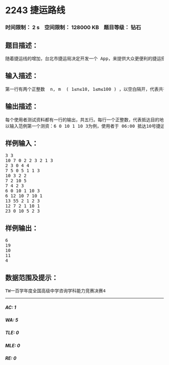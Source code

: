 # 2243 捷运路线   
### 时间限制： 2 s&nbsp;&nbsp;&nbsp;&nbsp;空间限制： 128000 KB&nbsp;&nbsp;&nbsp;&nbsp;题目等级： 钻石  
## 题目描述：  

<pre>
随着捷运线的增加，台北市捷运局决定开发一个 App，来提供大众更便利的捷运搭乘经验。这个App 需要在任何时间点，找出给定之两个捷运站之间，不含等车时间的最短搭车时间。所有捷运线都在 06:00 从第一站与最后一站同时列车进站对开，每隔五分钟就发一班车，最后一班车则在 23:55 发车。捷运到站后（包含起站）停留时间都是一分钟 ( 所以第一班车其实是在06:01 离站) 。为了确保App 的实用性，使用者抵达某捷运站时间必须早于该站捷运开车时间，才能顺利的搭上捷运。举例而言，若抵达时间为 13:55 ，而欲搭的捷运于13:54 抵达，且将于 13:55 开车，那么本班车就赶不上，必须等待下一班车。但若是13:54抵达捷运站，则立刻搭上本班捷运（虽然要一分钟后捷运才会离站）。
</pre>
  
  
## 输入描述：  

<pre>
第一行有两个正整数  n, m  ( 1≤n≤10, 1≤m≤100 ) ，以空白隔开，代表共有n 条捷运线，且有 m 个交叉点，每个交叉点代表两条捷运线共站，本题不会有三条或三条以上的捷运线共站。接下来的n 行，每行都有四个以上的正整数i, k, s1, s2,..., sk，连续两个数字之间以空白隔开，其中i  ( 1≤i≤100 ) 为捷运线代号，k  ( 2≤k≤20 ) 为该捷运线总站数，sp  (1≤p≤k)  代表从( p-1) 号站到p 号站所需的行车时间( 以分钟为单位)，因为 s1 是起站，因此 s1 一定是0。接下来有 m 行，每行四个正整数  i , p , j , q ，连续两个数字之间以空白隔开，代表i 号捷运线的p 号站与j 号捷运线的q 号站共站。最后有五行的使用者测试资料，每行有六个数字：hh, mm,  i , p , j , q ，连续两个数字之间以空白隔开，代表 App 使用者可于hh: mm ( 6≤hh≤23,  0≤mm≤59 ) 前抵达i 号捷运线的p 号站且希望前往 j 号捷运线的q号站。
</pre>
  
  
## 输出描述：  

<pre>
每个使用者测试资料都有一行的输出，共五行。每行一个正整数，代表抵达目的地捷运站所需搭乘捷运最短时间( 以分钟为单位)，此时间不包含初始等待捷运或转搭另一捷运线时在月台等待捷运进站时间。所有的测试资料都会在捷运停驶前可以抵达目的地。
以输入范例第一个测资：6 0 10 1 10 3为例，使用者于 06:00 抵达10号捷运线的1 号站，目的地为 10号线的3 号站，因此搭乘捷运所需的最短时间为：1 分钟 ( 在捷运上等待离站) + 2 分钟 ( 到达2 号站所需时间) + 1 分钟 ( 在捷运上等待离站) + 2 分钟 ( 到达3 号站所需时间) = 6 分钟。若以输入范例第四个测资：12 7 2 1 10 1  为例，使用者于12:07 抵达2 号捷运线的1 号站，目的地为10号线的1 号站，因此搭乘捷运所需的最短时间为：1 分钟 (12:10之捷运进站后搭上捷运并在捷运上等待离站) + 4 分钟 ( 到达2 号站所需时间) + 1 分钟 (2号线于12:15 到站后下车等待12:18 抵达的10号线，上车并在捷运上等待离站) + 2 分钟 ( 到达 10号线2 号站所需时间) + 1 分钟 ( 在捷运上等待离站) + 2 分钟 ( 到达10号线1 号站所需时间) = 11 分钟。
</pre>
  
  
## 样例输入：  

<pre>
3 3
10 7 0 2 2 3 2 1 3
2 3 0 4 4
7 5 0 5 1 1 3
10 3 2 2
7 2 10 5
7 4 2 3
6 0 10 1 10 3
6 12 10 7 10 1
13 55 2 1 2 3
12 7 2 1 10 1
23 0 10 5 2 3 
</pre>
  
  
## 样例输出：  

<pre>
6
19
10
11
4
</pre>
  
  
## 数据范围及提示：  

<pre>
TW一百学年度全国高级中学咨询学科能力竞赛决赛4
</pre>
  
  
***  

##### AC: 1  
##### WA: 5  
##### TLE: 0  
##### MLE: 0  
##### RE: 0  
